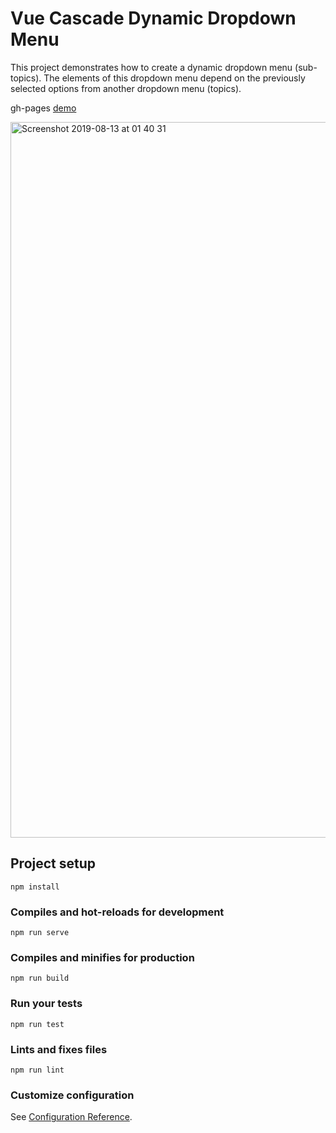 # Vue Cascade Dynamic Dropdown Menu

This project demonstrates how to create a dynamic dropdown menu (sub-topics). The elements of this dropdown menu depend on the previously selected options from another dropdown menu (topics).

gh-pages [demo](https://shanegibney.github.io/vue-cascading-dynamic-dropdown-menu/)

<a href="https://shanegibney.github.io/vue-cascading-dynamic-dropdown-menu/"><img width="1145" alt="Screenshot 2019-08-13 at 01 40 31" src="https://user-images.githubusercontent.com/17167992/62907500-7397f680-bd6b-11e9-98b7-2e3841fe3d55.png"></a>

## Project setup
```
npm install
```

### Compiles and hot-reloads for development
```
npm run serve
```

### Compiles and minifies for production
```
npm run build
```

### Run your tests
```
npm run test
```

### Lints and fixes files
```
npm run lint
```

### Customize configuration
See [Configuration Reference](https://cli.vuejs.org/config/).
